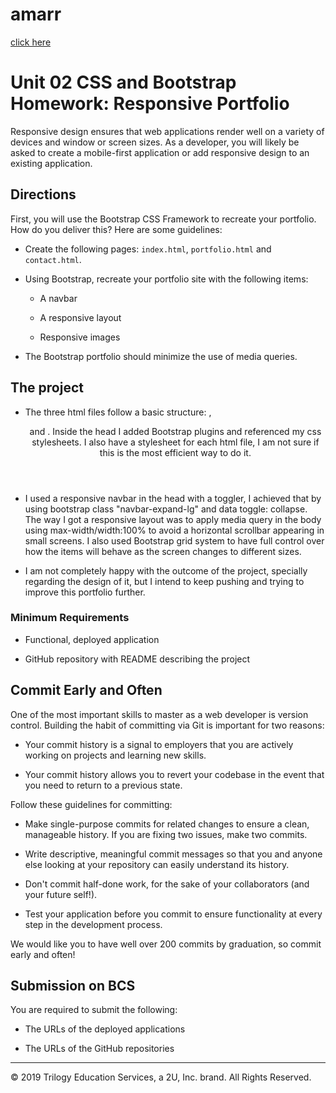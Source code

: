 # amarr
[click here](https://amarr001.github.io/amarr/)

# Unit 02 CSS and Bootstrap Homework: Responsive Portfolio

Responsive design ensures that web applications render well on a variety of devices and window or screen sizes. As a developer, you will likely be asked to create a mobile-first application or add responsive design to an existing application. 


## Directions

First, you will use the Bootstrap CSS Framework to recreate your portfolio. How do you deliver this? Here are some guidelines:

* Create the following pages: `index.html`, `portfolio.html` and `contact.html`.

* Using Bootstrap, recreate your portfolio site with the following items:

   * A navbar

   * A responsive layout

   * Responsive images

* The Bootstrap portfolio should minimize the use of media queries.

## The project

* The three html files follow a basic structure: <head>, <header> and <body>. Inside the head I added Bootstrap plugins and referenced my css stylesheets. I also have a stylesheet for each html file, I am not sure if this is the most efficient way to do it. 

* I used a responsive navbar in the head with a toggler, I achieved that by using bootstrap class "navbar-expand-lg" and data toggle: collapse. The way I got a responsive layout was to apply media query in the body using max-width/width:100% to avoid a horizontal scrollbar appearing in small screens. I also used Bootstrap grid system to have full control over how the items will behave as the screen changes to different sizes. 
* I am not completely happy with the outcome of the project, specially regarding the design of it, but I intend to keep pushing and trying to improve this portfolio further. 



### Minimum Requirements

* Functional, deployed application

* GitHub repository with README describing the project


## Commit Early and Often

One of the most important skills to master as a web developer is version control. Building the habit of committing via Git is important for two reasons:

* Your commit history is a signal to employers that you are actively working on projects and learning new skills.

* Your commit history allows you to revert your codebase in the event that you need to return to a previous state.

Follow these guidelines for committing:

* Make single-purpose commits for related changes to ensure a clean, manageable history. If you are fixing two issues, make two commits.

* Write descriptive, meaningful commit messages so that you and anyone else looking at your repository can easily understand its history.

* Don't commit half-done work, for the sake of your collaborators (and your future self!).

* Test your application before you commit to ensure functionality at every step in the development process.

We would like you to have well over 200 commits by graduation, so commit early and often!


## Submission on BCS

You are required to submit the following:

* The URLs of the deployed applications

* The URLs of the GitHub repositories

- - -

© 2019 Trilogy Education Services, a 2U, Inc. brand. All Rights Reserved.
